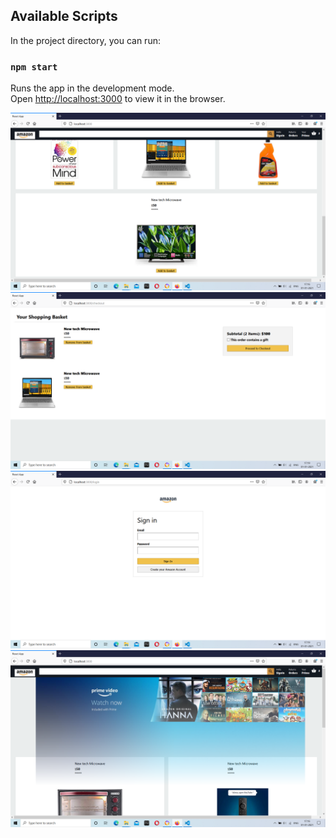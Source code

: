 ## Available Scripts

In the project directory, you can run:

### `npm start`

Runs the app in the development mode.<br />
Open [http://localhost:3000](http://localhost:3000) to view it in the browser.




<img src = "/Screenshot (81).png">

<img src = "/Screenshot (82).png">

<img src = "/Screenshot (83).png">

<img src = "/Screenshot (80).png">


